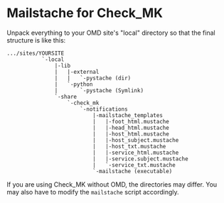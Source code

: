 Mailstache for Check_MK
=======================

Unpack everything to your OMD site's "local" directory so that the final structure is like this:

```
.../sites/YOURSITE
           `-local
               |-lib
               |   |-external
               |   |   `-pystache (dir)
               |   `-python
               |       `-pystache (Symlink)
               `-share
                   `-check_mk
                       `-notifications
                           |-mailstache_templates
                           |   |-foot_html.mustache
                           |   |-head_html.mustache
                           |   |-host_html.mustache
                           |   |-host_subject.mustache
                           |   |-host_txt.mustache
                           |   |-service_html.mustache
                           |   |-service.subject.mustache
                           |   `-service_txt.mustache
                           `-mailstache (executable)
```

If you are using Check_MK without OMD, the directories may differ. You may also have to modify the `mailstache` script accordingly.
